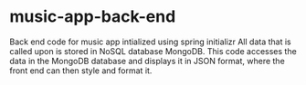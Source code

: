 # music-app-back-end

Back end code for music app intialized using spring initializr
All data that is called upon is stored in NoSQL database MongoDB.
This code accesses the data in the MongoDB database and displays it in JSON format, where the front end can then style and format it.
